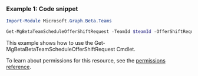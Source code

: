 ### Example 1: Code snippet

```powershellImport-Module Microsoft.Graph.Beta.Teams

Get-MgBetaTeamScheduleOfferShiftRequest -TeamId $teamId -OfferShiftRequestId $offerShiftRequestId
```
This example shows how to use the Get-MgBetaBetaTeamScheduleOfferShiftRequest Cmdlet.
To learn about permissions for this resource, see the [permissions reference](/graph/permissions-reference).

